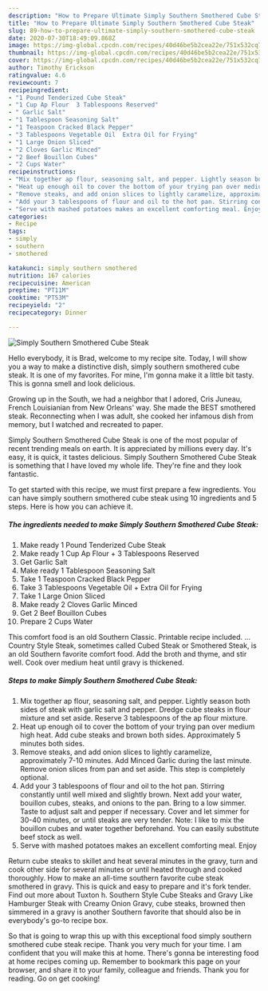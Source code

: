 ```yaml
---
description: "How to Prepare Ultimate Simply Southern Smothered Cube Steak"
title: "How to Prepare Ultimate Simply Southern Smothered Cube Steak"
slug: 89-how-to-prepare-ultimate-simply-southern-smothered-cube-steak
date: 2020-07-30T18:49:09.868Z
image: https://img-global.cpcdn.com/recipes/40d46be5b2cea22e/751x532cq70/simply-southern-smothered-cube-steak-recipe-main-photo.jpg
thumbnail: https://img-global.cpcdn.com/recipes/40d46be5b2cea22e/751x532cq70/simply-southern-smothered-cube-steak-recipe-main-photo.jpg
cover: https://img-global.cpcdn.com/recipes/40d46be5b2cea22e/751x532cq70/simply-southern-smothered-cube-steak-recipe-main-photo.jpg
author: Timothy Erickson
ratingvalue: 4.6
reviewcount: 7
recipeingredient:
- "1 Pound Tenderized Cube Steak"
- "1 Cup Ap Flour  3 Tablespoons Reserved"
- " Garlic Salt"
- "1 Tablespoon Seasoning Salt"
- "1 Teaspoon Cracked Black Pepper"
- "3 Tablespoons Vegetable Oil  Extra Oil for Frying"
- "1 Large Onion Sliced"
- "2 Cloves Garlic Minced"
- "2 Beef Bouillon Cubes"
- "2 Cups Water"
recipeinstructions:
- "Mix together ap flour, seasoning salt, and pepper. Lightly season both sides of steak with garlic salt and pepper. Dredge cube steaks in flour mixture and set aside. Reserve 3 tablespoons of the ap flour mixture."
- "Heat up enough oil to cover the bottom of your trying pan over medium high heat. Add cube steaks and brown both sides. Approximately 5 minutes both sides."
- "Remove steaks, and add onion slices to lightly caramelize, approximately 7-10 minutes. Add Minced Garlic during the last minute. Remove onion slices from pan and set aside. This step is completely optional."
- "Add your 3 tablespoons of flour and oil to the hot pan. Stirring constantly until well mixed and slightly brown. Next add your water, bouillon cubes, steaks, and onions to the pan. Bring to a low simmer. Taste to adjust salt and pepper if necessary. Cover and let simmer for 30-40 minutes, or until steaks are very tender. Note: I like to mix the bouillon cubes and water together beforehand. You can easily substitute beef stock as well."
- "Serve with mashed potatoes makes an excellent comforting meal. Enjoy"
categories:
- Recipe
tags:
- simply
- southern
- smothered

katakunci: simply southern smothered 
nutrition: 167 calories
recipecuisine: American
preptime: "PT11M"
cooktime: "PT53M"
recipeyield: "2"
recipecategory: Dinner

---
```



![Simply Southern Smothered Cube Steak](https://img-global.cpcdn.com/recipes/40d46be5b2cea22e/751x532cq70/simply-southern-smothered-cube-steak-recipe-main-photo.jpg)

Hello everybody, it is Brad, welcome to my recipe site. Today, I will show you a way to make a distinctive dish, simply southern smothered cube steak. It is one of my favorites. For mine, I'm gonna make it a little bit tasty. This is gonna smell and look delicious.

Growing up in the South, we had a neighbor that I adored, Cris Juneau, French Louisianian from New Orleans&#39; way. She made the BEST smothered steak. Reconnecting when I was adult, she cooked her infamous dish from memory, but I watched and recreated to paper.

Simply Southern Smothered Cube Steak is one of the most popular of recent trending meals on earth. It is appreciated by millions every day. It's easy, it is quick, it tastes delicious. Simply Southern Smothered Cube Steak is something that I have loved my whole life. They're fine and they look fantastic.


To get started with this recipe, we must first prepare a few ingredients. You can have simply southern smothered cube steak using 10 ingredients and 5 steps. Here is how you can achieve it.

<!--inarticleads1-->

##### The ingredients needed to make Simply Southern Smothered Cube Steak:

1. Make ready 1 Pound Tenderized Cube Steak
1. Make ready 1 Cup Ap Flour + 3 Tablespoons Reserved
1. Get  Garlic Salt
1. Make ready 1 Tablespoon Seasoning Salt
1. Take 1 Teaspoon Cracked Black Pepper
1. Take 3 Tablespoons Vegetable Oil + Extra Oil for Frying
1. Take 1 Large Onion Sliced
1. Make ready 2 Cloves Garlic Minced
1. Get 2 Beef Bouillon Cubes
1. Prepare 2 Cups Water


This comfort food is an old Southern Classic. Printable recipe included. … Country Style Steak, sometimes called Cubed Steak or Smothered Steak, is an old Southern favorite comfort food. Add the broth and thyme, and stir well. Cook over medium heat until gravy is thickened. 

<!--inarticleads2-->

##### Steps to make Simply Southern Smothered Cube Steak:

1. Mix together ap flour, seasoning salt, and pepper. Lightly season both sides of steak with garlic salt and pepper. Dredge cube steaks in flour mixture and set aside. Reserve 3 tablespoons of the ap flour mixture.
1. Heat up enough oil to cover the bottom of your trying pan over medium high heat. Add cube steaks and brown both sides. Approximately 5 minutes both sides.
1. Remove steaks, and add onion slices to lightly caramelize, approximately 7-10 minutes. Add Minced Garlic during the last minute. Remove onion slices from pan and set aside. This step is completely optional.
1. Add your 3 tablespoons of flour and oil to the hot pan. Stirring constantly until well mixed and slightly brown. Next add your water, bouillon cubes, steaks, and onions to the pan. Bring to a low simmer. Taste to adjust salt and pepper if necessary. Cover and let simmer for 30-40 minutes, or until steaks are very tender. Note: I like to mix the bouillon cubes and water together beforehand. You can easily substitute beef stock as well.
1. Serve with mashed potatoes makes an excellent comforting meal. Enjoy


Return cube steaks to skillet and heat several minutes in the gravy, turn and cook other side for several minutes or until heated through and cooked thoroughly. How to make an all-time southern favorite cube steak smothered in gravy. This is quick and easy to prepare and it&#39;s fork tender. Find out more about Tuxton h. Southern Style Cube Steaks and Gravy Like Hamburger Steak with Creamy Onion Gravy, cube steaks, browned then simmered in a gravy is another Southern favorite that should also be in everybody&#39;s go-to recipe box. 

So that is going to wrap this up with this exceptional food simply southern smothered cube steak recipe. Thank you very much for your time. I am confident that you will make this at home. There's gonna be interesting food at home recipes coming up. Remember to bookmark this page on your browser, and share it to your family, colleague and friends. Thank you for reading. Go on get cooking!
